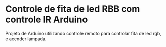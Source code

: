 # Controle de fita de led RBB com controle IR Arduino
Projeto de Arduíno utilizando controle remoto para controlar fita de led rgb, e acender lampada.
